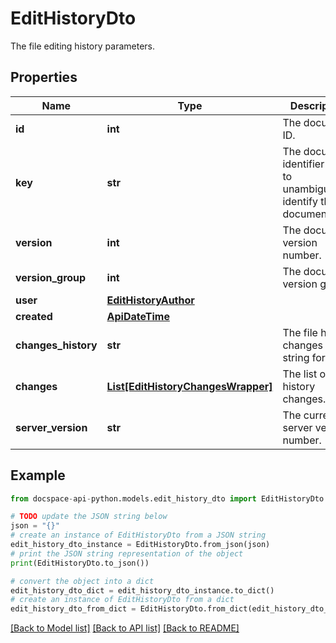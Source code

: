 # EditHistoryDto
The file editing history parameters.

## Properties

Name | Type | Description | Notes
------------ | ------------- | ------------- | -------------
**id** | **int** | The document ID. | [optional] 
**key** | **str** | The document identifier used to unambiguously identify the document file. | [optional] 
**version** | **int** | The document version number. | [optional] 
**version_group** | **int** | The document version group. | [optional] 
**user** | [**EditHistoryAuthor**](EditHistoryAuthor.md) |  | [optional] 
**created** | [**ApiDateTime**](ApiDateTime.md) |  | [optional] 
**changes_history** | **str** | The file history changes in the string format. | [optional] 
**changes** | [**List[EditHistoryChangesWrapper]**](EditHistoryChangesWrapper.md) | The list of file history changes. | [optional] 
**server_version** | **str** | The current server version number. | [optional] 

## Example

```python
from docspace-api-python.models.edit_history_dto import EditHistoryDto

# TODO update the JSON string below
json = "{}"
# create an instance of EditHistoryDto from a JSON string
edit_history_dto_instance = EditHistoryDto.from_json(json)
# print the JSON string representation of the object
print(EditHistoryDto.to_json())

# convert the object into a dict
edit_history_dto_dict = edit_history_dto_instance.to_dict()
# create an instance of EditHistoryDto from a dict
edit_history_dto_from_dict = EditHistoryDto.from_dict(edit_history_dto_dict)
```
[[Back to Model list]](../README.md#documentation-for-models) [[Back to API list]](../README.md#documentation-for-api-endpoints) [[Back to README]](../README.md)


